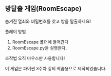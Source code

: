 ## 방탈출 게임(RoomEscape)

숨겨진 열쇠와 비밀번호를 찾고 방을 탈출하세요!

플레이 방법
1. RoomEscape 폴더에 들어간다
2. RoomEscape.py을 실행한다.

조작법
오직 마우스만 사용합니다!

이 게임은 파이썬 3주차 강의 학습용으로 제작되었습니다.
